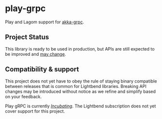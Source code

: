 # play-grpc

Play and Lagom support for [akka-grpc](https://doc.akka.io/docs/akka-grpc/current/).

## Project Status

This library is ready to be used in production, but APIs are still expected to be improved and [may change](https://doc.akka.io/docs/akka/current/common/may-change.html).

## Compatibility & support

This project does not yet have to obey the rule of staying binary compatible between releases that is common for Lightbend libraries. Breaking API changes may be introduced without notice as we refine and simplify based on your feedback.

Play gRPC is currently *[Incubating][]*. The Lightbend subscription does not yet cover support for this project.

[Incubating]: https://developer.lightbend.com/docs/lightbend-platform/introduction/getting-help/support-terminology.html#incubating
